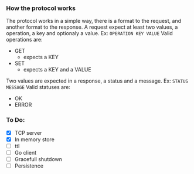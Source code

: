 ### How the protocol works

The protocol works in a simple way, there is a format to the request, and another format to the response.
A request expect at least two values, a operation, a key and optionaly a value. Ex: `OPERATION KEY VALUE`
Valid operations are:
  - GET
    - expects a KEY
  - SET
    - expects a KEY and a VALUE

Two values are expected in a response, a status and a message. Ex: `STATUS MESSAGE`
Valid statuses are:
  - OK
  - ERROR

### To Do:

- [x] TCP server
- [x] In memory store
- [ ] ttl
- [ ] Go client
- [ ] Gracefull shutdown
- [ ] Persistence
